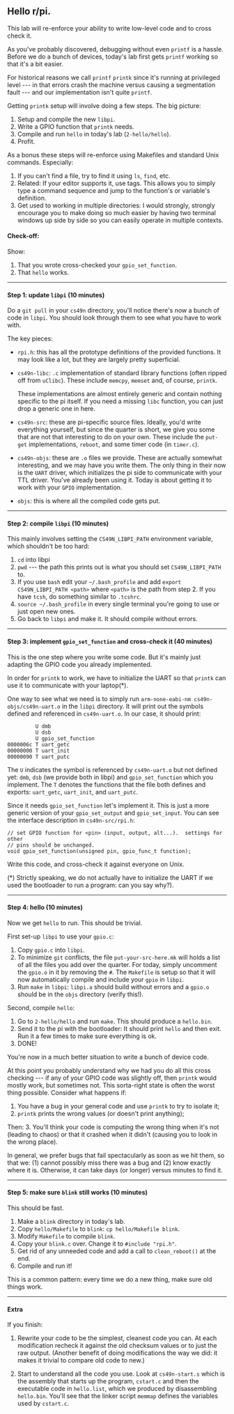 ## Hello r/pi.

This lab will re-enforce your ability to write low-level code and to
cross check it.

As you've probably discovered, debugging without even `printf` is
a hassle.  Before we do a bunch of devices, today's lab first gets
`printf` working so that it's a bit easier.

For historical reasons we call `printf` `printk` since it's running at
privileged level --- in that errors crash the machine versus causing a
segmentation fault --- and our implementation isn't quite `printf`.

Getting `printk` setup will involve doing a 
few steps.  The big picture:
  1. Setup and compile the new `libpi`.
  2. Write a GPIO function that `printk` needs.  
  3. Compile and run `hello` in today's lab (`2-hello/hello`).
  4. Profit.

As a bonus these steps will re-enforce using Makefiles and standard Unix
commands.  Especially: 
 1. If you can't find a file, try to find it using `ls`, `find`, etc.   
 2. Related: If your editor supports it, use tags.    This allows you to 
    simply type a command sequence and jump to the function's or variable's
    definition.
 3. Get used to working in multiple directories: I would strongly,
    strongly encourage you to make doing so much easier by having two
    terminal windows up side by side so you can easily operate in
    multiple contexts.

#### Check-off:

Show:
 1. That you wrote cross-checked your `gpio_set_function`.
 2. That `hello` works.

----------------------------------------------------------------------
#### Step 1: update `libpi` (10 minutes)

Do a `git pull` in your `cs49n` directory, you'll notice there's now
a bunch of code in `libpi`.   You should look through them to see what
you have to work with.

The key pieces:

  - `rpi.h`: this has all the prototype definitions of the provided functions.  It
   may look like a lot, but they are largely pretty superficial.

  - `cs49n-libc`: `.c` implementation of standard library functions
    (often ripped off from `uClibc`).  These include `memcpy`, `memset`
    and, of course, `printk`.

    These implementations are almost entirely generic and contain nothing
    specific to the pi itself.   If you need a missing `libc` function,
    you can just drop a generic one in here.

  - `cs49n-src`: these are pi-specific source files.  Ideally, you'd
    write everything yourself, but since the quarter is short, we give you
    some that are not that interesting to do on your own.  These include
    the `put-get` implementations, `reboot`, and some timer code (in
    `timer.c`).

  - `cs49n-objs`: these are `.o` files we provide.  These are actually
    somewhat interesting, and we may have you write them.  The only thing in their
    now is the `UART` driver, which initializes the pi side to communicate with
    your TTL driver.  You've already been using it.  Today is about getting it to
    work with your `GPIO` implementation.

  - `objs`: this is where all the compiled code gets put.

----------------------------------------------------------------------
#### Step 2: compile `libpi` (10 minutes)

This mainly involves setting the `CS49N_LIBPI_PATH` environment variable, which 
shouldn't be too hard:

   1. `cd` into libpi
   2. `pwd` --- the path this prints out is what you should set `CS49N_LIBPI_PATH` 
      to.
   3. If you use `bash` edit your `~/.bash_profile` and add `export
      CS49N_LIBPI_PATH <path>` where `<path>` is the path from step 2.  If you 
      have `tcsh`, do something similar to `.tcshrc`.
   4. `source ~/.bash_profile` in every single terminal you're going to use or just
      open new ones.
   5. Go back to `libpi` and make it.  It should compile without errors.

----------------------------------------------------------------------
#### Step 3: implement `gpio_set_function` and cross-check it  (40 minutes)

This is the one step where you write some code.  But it's mainly just adapting
the GPIO code you already implemented.

In order for `printk` to work, we have to initialize the UART so that
`printk` can use it to communicate with your laptop(*).  

One way to see what we need is to simply run 
`arm-none-eabi-nm cs49n-objs/cs49n-uart.o` in the `libpi` directory.  It will
print out the symbols defined and referenced in `cs49n-uart.o`.  In our case, it
should print:

             U dmb
             U dsb
             U gpio_set_function
    0000006c T uart_getc
    00000000 T uart_init
    00000090 T uart_putc

The `U` indicates the symbol is referenced by `cs49n-uart.o` but not defined yet:
`dmb`, `dsb` (we provide both in libpi) and `gpio_set_function` which you implement.
The `T` denotes the functions that the file both defines and exports:
`uart_getc`, `uart_init`, and `uart_putc`.

Since it needs `gpio_set_function` let's implement it.  This is just a
more generic version of your `gpio_set_output` and `gpio_set_input`.  You can
see the interface description in `cs49n-src/rpi.h`:

    // set GPIO function for <pin> (input, output, alt...).  settings for other
    // pins should be unchanged.
    void gpio_set_function(unsigned pin, gpio_func_t function);

Write this code, and cross-check it against everyone on Unix.

(*) Strictly speaking, we do not actually have to initialize the UART
if we used the bootloader to run a program: can you say why?).

----------------------------------------------------------------------
#### Step 4: hello (10 minutes)

Now we get `hello` to run.  This should be trivial.

First set-up `libpi` to use your `gpio.c`:
   1. Copy `gpio.c` into `libpi`.
   2. To minimize `git` conflicts, the file `put-your-src-here.mk`
      will holds a list of all the files you add over the quarter.
      For today, simply uncomment the `gpio.o` in it by removing the `#`.
      The `Makefile` is setup so that it will now automatically compile
      and include your `gpio` in `libpi`.
   3. Run `make` in `libpi`: `libpi.a` should build without errors and a
      `gpio.o` should be in the `objs` directory (verify this!).

Second, compile `hello`:
   1. Go to `2-hello/hello` and run `make`.  This should produce a `hello.bin`.
   2. Send it to the pi with the bootloader: It should print `hello`
      and then exit.  Run it a few times to make sure everything is ok.
   3. DONE!

You're now in a much better situation to write a bunch of device code.

At this point you probably understand why we had you do all this cross
checking --- if any of your GPIO code was slightly off, then `printk`
would mostly work, but sometimes not.   This sorta-right state is often
the worst thing possible. Consider what happens if:
  1. You have a bug in your general code and use `printk` to try to isolate it;
  2. `printk` prints the wrong values (or doesn't print anything);

Then:
  3. You'll think your code is computing the wrong thing when it's not
    (leading to chaos) or that it crashed when it didn't (causing you
    to look in the wrong place).

In general, we prefer bugs that fail spectacularly as soon as we hit
them, so that we: (1) cannot possibly miss there was a bug and (2)
know exactly where it is.  Otherwise, it can take days (or longer)
versus minutes to find it.  

----------------------------------------------------------------------
#### Step 5: make sure `blink` still works (10 minutes) 


This should be fast.
   1. Make a `blink` directory in today's lab.
   2. Copy `hello/Makefile`  to `blink`: `cp hello/Makefile blink`.
   3. Modify `Makefile` to compile `blink`.
   4. Copy your `blink.c` over.  Change it to `#include "rpi.h"`.
   5. Get rid of any unneeded code and add a call to `clean_reboot()` at the end.
   6. Compile and run it!

This is a common pattern: every time we do a new thing, make sure old
things work.

----------------------------------------------------------------------
#### Extra

If you finish:

  1. Rewrite your code to be the simplest, cleanest code you can.
     At each modification recheck it against the old checksum values or
     to just the raw output.  (Another benefit of doing modifications
     the way we did: it makes it trivial to compare old code to new.)

  2. Start to understand all the code you use.  Look at `cs49n-start.s`
     which is the assembly that starts up the program, `cstart.c`
     and then the executable code in `hello.list`, which we produced
     by disassembling `hello.bin`.  You'll see that the linker script
     `memmap` defines the variables used by `cstart.c`.
